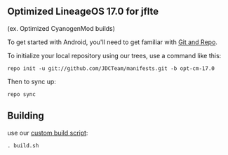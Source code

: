 
Optimized LineageOS 17.0 for jflte
---------------
(ex. Optimized CyanogenMod builds)

To get started with Android, you'll need to get
familiar with [Git and Repo](http://source.android.com/source/using-repo.html).

To initialize your local repository using our trees, use a command like this:

    repo init -u git://github.com/JDCTeam/manifests.git -b opt-cm-17.0

Then to sync up:

    repo sync

Building
---------------


use our [custom build script](https://github.com/JDCTeam/android_vendor_jdc/blob/opt-cm-17.0/build.sh):

    . build.sh
